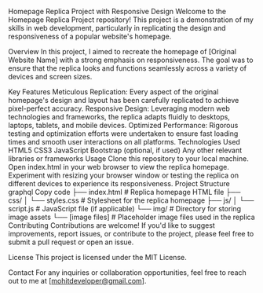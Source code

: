 Homepage Replica Project with Responsive Design
Welcome to the Homepage Replica Project repository! This project is a demonstration of my skills in web development, particularly in replicating the design and responsiveness of a popular website's homepage.

Overview
In this project, I aimed to recreate the homepage of [Original Website Name] with a strong emphasis on responsiveness. The goal was to ensure that the replica looks and functions seamlessly across a variety of devices and screen sizes.

Key Features
Meticulous Replication: Every aspect of the original homepage's design and layout has been carefully replicated to achieve pixel-perfect accuracy.
Responsive Design: Leveraging modern web technologies and frameworks, the replica adapts fluidly to desktops, laptops, tablets, and mobile devices.
Optimized Performance: Rigorous testing and optimization efforts were undertaken to ensure fast loading times and smooth user interactions on all platforms.
Technologies Used
HTML5
CSS3
JavaScript
Bootstrap (optional, if used)
Any other relevant libraries or frameworks
Usage
Clone this repository to your local machine.
Open index.html in your web browser to view the replica homepage.
Experiment with resizing your browser window or testing the replica on different devices to experience its responsiveness.
Project Structure
graphql
Copy code
├── index.html            # Replica homepage HTML file
├── css/
│   └── styles.css        # Stylesheet for the replica homepage
├── js/
│   └── script.js         # JavaScript file (if applicable)
└── img/                  # Directory for storing image assets
    └── [image files]     # Placeholder image files used in the replica
Contributing
Contributions are welcome! If you'd like to suggest improvements, report issues, or contribute to the project, please feel free to submit a pull request or open an issue.

License
This project is licensed under the MIT License.

Contact
For any inquiries or collaboration opportunities, feel free to reach out to me at [mohitdeveloper@gmail.com].
